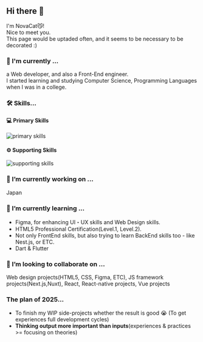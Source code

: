 ## Hi there 👋
I'm NovaCat😼!  
Nice to meet you.  
This page would be uptaded often, and it seems to be necessary to be decorated :)  

### 🚀 I'm currently ...
a Web developer, and also a Front-End engineer.  
I started learning and studying Computer Science, Programming Languages when I was in a college.

### 🛠️ Skills...
#### 💻 Primary Skills
<img alt="primary skills" src="https://skillicons.dev/icons?perline=8&i=html,css,js,ts,jquery,react,nextjs,vue,figma,cypress,materialui,tailwind,git" />

#### ⚙️ Supporting Skills
<img alt="supporting skills" src="https://skillicons.dev/icons?perline=8&i=php,laravel,vercel,docker,md,notion" />


### 🔭 I’m currently working on ... 
Japan

### 🌱 I’m currently learning ... 
- Figma, for enhancing UI・UX skills and Web Design skills.
- HTML5 Professional Certification(Level.1, Level.2).
- Not only FrontEnd skills, but also trying to learn BackEnd skills too - like Nest.js, or ETC.
- Dart & Flutter

### 👯 I’m looking to collaborate on ...  
Web design projects(HTML5, CSS, Figma, ETC), JS framework projects(Next.js,Nuxt), React, React-native projects, Vue projects  

### The plan of 2025...
- To finish my WIP side-projects whether the result is good 😭
  (To get experiences full development cycles)
- **Thinking output more important than inputs**(experiences & practices >= focusing on theories)
